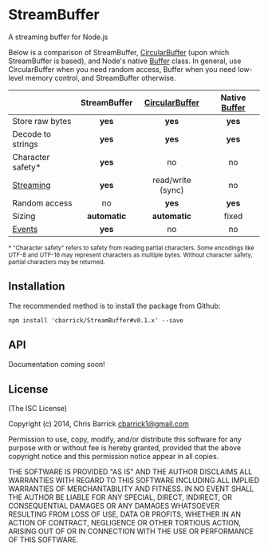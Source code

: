 StreamBuffer
==================================================
A streaming buffer for Node.js

Below is a comparison of StreamBuffer, [CircularBuffer][] (upon which StreamBuffer is based), and Node's native [Buffer] class. In general, use CircularBuffer when you need random access, Buffer when you need low-level memory control, and StreamBuffer otherwise.


|                     | StreamBuffer  | [CircularBuffer]  | Native [Buffer]   |
|---------------------|:-------------:|:-----------------:|:-----------------:|
| Store raw bytes     | **yes**       | **yes**           | **yes**           |
| Decode to strings   | **yes**       | **yes**           | **yes**           |
| Character safety\*  | **yes**       | no                | no                |
| [Streaming][Stream] | **yes**       | read/write (sync) | no                |
| Random access       | no            | **yes**           | **yes**           |
| Sizing              | **automatic** | **automatic**     | fixed             |
| [Events]            | **yes**       | no                | no                |

<small>\* "Character safety" refers to safety from reading partial characters. Some encodings like UTF-8 and UTF-16 may represent characters as multiple bytes. Without character safety, partial characters may be returned.</small>

[CircularBuffer]: https://github.com/cbarrick/CircularBuffer
[Buffer]: http://nodejs.org/api/buffer.html
[Events]: http://nodejs.org/api/events.html
[Stream]: http://nodejs.org/api/stream.html


Installation
--------------------------------------------------

The recommended method is to install the package from Github:

```shell
npm install 'cbarrick/StreamBuffer#v0.1.x' --save
```

<!--
Alternatively, you can install the package from the npm registry, but be aware that the package name is different:

```shell
npm install 'cbarrick-stream-buffer' --save
```
-->


API
--------------------------------------------------

Documentation coming soon!


License
--------------------------------------------------
(The ISC License)

Copyright (c) 2014, Chris Barrick <cbarrick1@gmail.com>

Permission to use, copy, modify, and/or distribute this software for any purpose with or without fee is hereby granted, provided that the above copyright notice and this permission notice appear in all copies.

THE SOFTWARE IS PROVIDED "AS IS" AND THE AUTHOR DISCLAIMS ALL WARRANTIES WITH REGARD TO THIS SOFTWARE INCLUDING ALL IMPLIED WARRANTIES OF MERCHANTABILITY AND FITNESS. IN NO EVENT SHALL THE AUTHOR BE LIABLE FOR ANY SPECIAL, DIRECT, INDIRECT, OR CONSEQUENTIAL DAMAGES OR ANY DAMAGES WHATSOEVER RESULTING FROM LOSS OF USE, DATA OR PROFITS, WHETHER IN AN ACTION OF CONTRACT, NEGLIGENCE OR OTHER TORTIOUS ACTION, ARISING OUT OF OR IN CONNECTION WITH THE USE OR PERFORMANCE OF THIS SOFTWARE.
